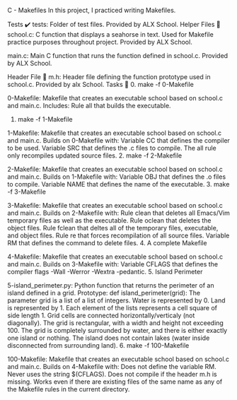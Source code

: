 C - Makefiles
In this project, I practiced writing Makefiles.

Tests ✔️
tests: Folder of test files. Provided by ALX School.
Helper Files 🙌
school.c: C function that displays a seahorse in text. Used for Makefile practice purposes throughout project. Provided by ALX School.

main.c: Main C function that runs the function defined in school.c. Provided by ALX School.

Header File 📁
m.h: Header file defining the function prototype used in school.c. Provided by alx School.
Tasks 📃
0. make -f 0-Makefile

0-Makefile: Makefile that creates an executable school based on school.c and main.c. Includes:
Rule all that builds the executable.
1. make -f 1-Makefile

1-Makefile: Makefile that creates an executable school based on school.c and main.c. Builds on 0-Makefile with:
Variable CC that defines the compiler to be used.
Variable SRC that defines the .c files to compile.
The all rule only recompiles updated source files.
2. make -f 2-Makefile

2-Makefile: Makefile that creates an executable school based on school.c and main.c. Builds on 1-Makefile with:
Variable OBJ that defines the .o files to compile.
Variable NAME that defines the name of the executable.
3. make -f 3-Makefile

3-Makefile: Makefile that creates an executable school based on school.c and main.c. Builds on 2-Makefile with:
Rule clean that deletes all Emacs/Vim temporary files as well as the executable.
Rule oclean that deletes the object files.
Rule fclean that deltes all of the temporary files, executable, and object files.
Rule re that forces recompilation of all source files.
Variable RM that defines the command to delete files.
4. A complete Makefile

4-Makefile: Makefile that creates an executable school based on school.c and main.c. Builds on 3-Makefile with:
Variable CFLAGS that defines the compiler flags -Wall -Werror -Wextra -pedantic.
5. Island Perimeter

5-island_perimeter.py: Python function that returns the perimeter of an island defined in a grid.
Prototype: def island_perimeter(grid):
The parameter grid is a list of a list of integers.
Water is represented by 0.
Land is represented by 1.
Each element of the lists represents a cell square of side length 1.
Grid cells are connected horizontally/verticaly (not diagonally).
The grid is rectangular, with a width and height not exceeding 100.
The grid is completely surrounded by water, and there is either exactly one island or nothing.
The island does not contain lakes (water inside disconnected from surrounding land).
6. make -f 100-Makefile

100-Makefile: Makefile that creates an executable school based on school.c and main.c. Builds on 4-Makefile with:
Does not define the variable RM.
Never uses the string $(CFLAGS).
Does not compile if the header m.h is missing.
Works even if there are existing files of the same name as any of the Makefile rules in the current directory.

